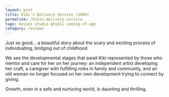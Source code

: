 ```yaml
---
layout: post
title: Kiki's Delivery Service (1989)
permalink: /kikis-delivery-service
tags: movies studio-ghibli coming-of-age
category: reviews
---
```


Just so good... a beautiful story about the scary and exciting process of individuating, bridging out of childhood.
<!--more-->
We see the developmental stages that await Kiki represented by those who mentor and care for her on her journey: an independent artist developing her craft, a caregiver with fulfilling roles in family and community, and an old woman no longer focused on her own development trying to connect by giving.

Growth, even in a safe and nurturing world, is daunting and thrilling.